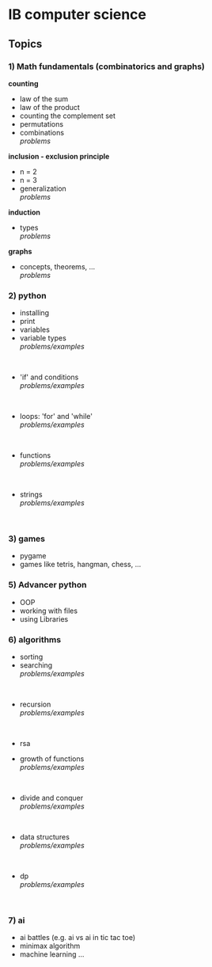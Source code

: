 # IB computer science

## Topics
### 1) Math fundamentals (combinatorics and graphs)

**counting**
- law of the sum
- law of the product
- counting the complement set
- permutations
- combinations <br />
    *problems*

**inclusion - exclusion principle**
- n = 2
- n = 3
- generalization <br />
    *problems*

**induction**
- types <br />
    *problems*

**graphs**
- concepts, theorems, ... <br />
    *problems*

### 2) python

- installing
- print
- variables
- variable types <br />
    *problems/examples*
<br />

- 'if' and conditions <br />
    *problems/examples*
<br />

- loops: 'for' and 'while' <br />
    *problems/examples*
<br />

- functions <br />
    *problems/examples*
<br />

- strings <br />
    *problems/examples*
<br />

### 3) games
- pygame
- games like tetris, hangman, chess, ...

### 5) Advancer python
- OOP
- working with files
- using Libraries

### 6) algorithms
- sorting
- searching <br />
    *problems/examples*
<br />

- recursion <br />
    *problems/examples*
<br />

- rsa

- growth of functions <br />
    *problems/examples*
<br />

- divide and conquer <br />
    *problems/examples*
<br />

- data structures <br />
    *problems/examples*
<br />

- dp <br />
    *problems/examples*
<br />

### 7) ai
- ai battles (e.g. ai vs ai in tic tac toe)
- minimax algorithm
- machine learning ...
